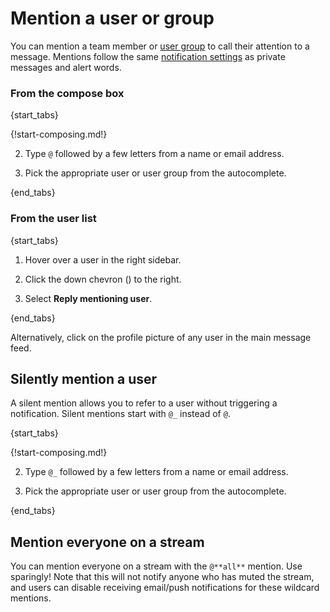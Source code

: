 # Mention a user or group

You can mention a team member or [user group](/help/user-groups) to call their attention to a
message. Mentions follow the same
[notification settings](/help/pm-mention-alert-notifications) as private
messages and alert words.

### From the compose box

{start_tabs}

{!start-composing.md!}

2. Type `@` followed by a few letters from a name or email address.

3. Pick the appropriate user or user group from the autocomplete.

{end_tabs}

### From the user list

{start_tabs}

1. Hover over a user in the right sidebar.

1. Click the down chevron (<i class="fa fa-chevron-down"></i>) to the right.

1. Select **Reply mentioning user**.

{end_tabs}

Alternatively, click on the profile picture of any user in the main message feed.

## Silently mention a user

A silent mention allows you to refer to a user without triggering a
notification. Silent mentions start with `@_` instead of `@`.

{start_tabs}

{!start-composing.md!}

2. Type `@_` followed by a few letters from a name or email address.

3. Pick the appropriate user or user group from the autocomplete.

{end_tabs}

## Mention everyone on a stream

You can mention everyone on a stream with the `@**all**` mention. Use
sparingly!  Note that this will not notify anyone who has muted the
stream, and users can disable receiving email/push notifications for
these wildcard mentions.
